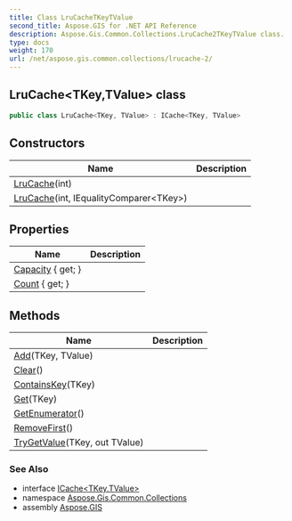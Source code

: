 ```yaml
---
title: Class LruCacheTKeyTValue
second_title: Aspose.GIS for .NET API Reference
description: Aspose.Gis.Common.Collections.LruCache2TKeyTValue class. 
type: docs
weight: 170
url: /net/aspose.gis.common.collections/lrucache-2/
---
```

## LruCache&lt;TKey,TValue&gt; class

```csharp
public class LruCache<TKey, TValue> : ICache<TKey, TValue>
```

## Constructors

| Name | Description |
| --- | --- |
| [LruCache](lrucache/#constructor)(int) |  |
| [LruCache](lrucache/#constructor_1)(int, IEqualityComparer&lt;TKey&gt;) |  |

## Properties

| Name | Description |
| --- | --- |
| [Capacity](../../aspose.gis.common.collections/lrucache-2/capacity/) { get; } |  |
| [Count](../../aspose.gis.common.collections/lrucache-2/count/) { get; } |  |

## Methods

| Name | Description |
| --- | --- |
| [Add](../../aspose.gis.common.collections/lrucache-2/add/)(TKey, TValue) |  |
| [Clear](../../aspose.gis.common.collections/lrucache-2/clear/)() |  |
| [ContainsKey](../../aspose.gis.common.collections/lrucache-2/containskey/)(TKey) |  |
| [Get](../../aspose.gis.common.collections/lrucache-2/get/)(TKey) |  |
| [GetEnumerator](../../aspose.gis.common.collections/lrucache-2/getenumerator/)() |  |
| [RemoveFirst](../../aspose.gis.common.collections/lrucache-2/removefirst/)() |  |
| [TryGetValue](../../aspose.gis.common.collections/lrucache-2/trygetvalue/)(TKey, out TValue) |  |

### See Also

* interface [ICache&lt;TKey,TValue&gt;](../icache-2/)
* namespace [Aspose.Gis.Common.Collections](../../aspose.gis.common.collections/)
* assembly [Aspose.GIS](../../)


